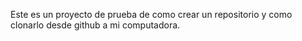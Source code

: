 Este es un proyecto de prueba de como crear un repositorio y como clonarlo desde github a mi computadora.

